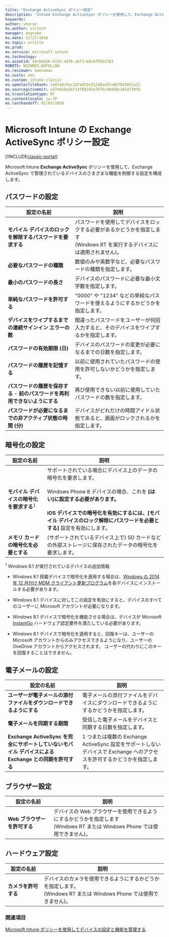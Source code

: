 ```yaml
---
title: "Exchange ActiveSync ポリシー設定"
description: "Intune Exchange ActiveSync ポリシーを使用して、Exchange ActiveSync で管理されているデバイスのさまざまな機能を制御できる設定を構成します。"
keywords: 
author: vhorne
ms.author: victorh
manager: angrobe
ms.date: 12/27/2016
ms.topic: article
ms.prod: 
ms.service: microsoft-intune
ms.technology: 
ms.assetid: e9cbb826-b155-4df6-abf3-60c6f05b2783
ROBOTS: NOINDEX,NOFOLLOW
ms.reviewer: heenamac
ms.suite: ems
ms.custom: intune-classic
ms.openlocfilehash: ce07a0c9ac2d7ad32e31248aa97a967843862a21
ms.sourcegitcommit: e37e916e2bf14f092d3a767bc90d68c181d739fb
ms.translationtype: HT
ms.contentlocale: ja-JP
ms.lasthandoff: 01/03/2018
---
```

# <a name="exchange-activesync-policy-settings-in-microsoft-intune"></a>Microsoft Intune の Exchange ActiveSync ポリシー設定

[!INCLUDE[classic-portal](../includes/classic-portal.md)]

Microsoft Intune **Exchange ActiveSync** ポリシーを使用して、Exchange ActiveSync で管理されているデバイスのさまざまな機能を制御する設定を構成します。


## <a name="password-settings"></a>パスワードの設定

|設定の名前|説明
|----------------|---|
|**モバイル デバイスのロックを解除するパスワードを要求する**|パスワードを使用してデバイスをロックする必要があるかどうかを指定します <br>(Windows RT を実行するデバイスには適用されません)。|
|**必要なパスワードの種類**|数値のみや英数字など、必要なパスワードの種類を指定します。|
|**最小のパスワードの長さ**|デバイスのパスワードに必要な最小文字数を指定します。|
|**単純なパスワードを許可する**|"0000" や "1234" などの単純なパスワードを使えるようにするかどうかを指定します。|
|**デバイスをワイプするまでの連続サインイン エラーの数**|間違ったパスワードをユーザーが何回入力すると、そのデバイスをワイプするかを指定します。|
|**パスワードの有効期限 (日)**|デバイスのパスワードの変更が必要になるまでの日数を指定します。
|**パスワードの履歴を記憶する**|以前に使用されていたパスワードの使用を許可しないかどうかを指定します。|
|**パスワードの履歴を保存する** - **前のパスワードを再利用できないようにする**|再び使用できない以前に使用していたパスワードの数を指定します。|
|**パスワードが必要になるまでの非アクティブ状態の時間 (分)**|デバイスがどれだけの時間アイドル状態であると、画面がロックされるかを指定します。

## <a name="encryption-settings"></a>暗号化の設定

|設定の名前|説明|
|----------------|---|
|**モバイル デバイスの暗号化を要求する**<sup>1</sup>|サポートされている場合にデバイス上のデータの暗号化を要求します。<br><br>Windows Phone 8 デバイスの場合、これを **[はい]**に設定する必要があります。<br /><br />iOS デバイスでの暗号化を有効にするには、**[モバイル デバイスのロック解除にパスワードを必要とする]** 設定を有効にします。|
|**メモリ カードの暗号化を必要とする**|(サポートされているデバイス上で) SD カードなどの外部ストレージに保存されたデータの暗号化を要求します。

<sup>1</sup> Windows 8.1 が実行されているデバイスの追加情報

-   Windows 8.1 搭載デバイスで暗号化を適用する場合は、[Windows の 2014 年 12 月付け MDM クライアント更新プログラム](https://support.microsoft.com/kb/3013816)を各デバイスにインストールする必要があります。

-   Windows 8.1 デバイスに対してこの設定を有効にすると、デバイスのすべてのユーザーに Microsoft アカウントが必要になります。

-   Windows 8.1 デバイスで暗号化を機能させる場合は、デバイスが Microsoft [InstantGo](http://blogs.windows.com/bloggingwindows/2014/06/19/instantgo-a-better-way-to-sleep/) ハードウェア認定要件を満たしている必要があります。

-   Windows 8.1 デバイスで暗号化を適用すると、回復キーは、ユーザーの Microsoft アカウントからのみアクセスできるようになり、ユーザーの OneDrive アカウントからアクセスされます。 ユーザーの代わりにこのキーを回復することはできません。

## <a name="email-settings"></a>電子メールの設定

|設定の名前|説明
|----------------|---|
|**ユーザーが電子メールの添付ファイルをダウンロードできるようにする**|電子メールの添付ファイルをデバイスにダウンロードできるようにするかどうかを指定します。|
|**電子メールを同期する期間**|受信した電子メールをデバイスと同期する日数を指定します。
|**Exchange ActiveSync を完全にサポートしていないモバイル デバイスによる Exchange との同期を許可する**|1 つまたは複数の Exchange ActiveSync 設定をサポートしないデバイスで Exchange へのアクセスを許可するかどうかを指定します。

## <a name="browser-settings"></a>ブラウザー設定

|設定の名前|説明
|----------------|---|
|**Web ブラウザーを許可する**|デバイスの Web ブラウザーを使用できるようにするかどうかを指定します <br>(Windows RT または Windows Phone では使用できません)。

## <a name="hardware-settings"></a>ハードウェア設定

|設定の名前|説明
|----------------|---|
|**カメラを許可する**|デバイスのカメラを使用できるようにするかどうかを指定します。<br>(Windows RT または Windows Phone では使用できません)。



### <a name="see-also"></a>関連項目
[Microsoft Intune ポリシーを使用してデバイスの設定と機能を管理する](manage-settings-and-features-on-your-devices-with-microsoft-intune-policies.md)
